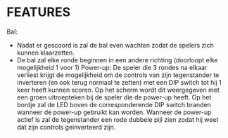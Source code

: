 # FEATURES 
Bal:    
- Nadat er gescoord is zal de bal even wachten zodat de spelers zich kunnen klaarzetten.    
- De bal zal elke ronde beginnen in een andere richting (doorloopt elke mogelijkheid 1 voor 1) Power-up: De speler die 3 rondes na elkaar verliest krijgt de mogelijkheid om de controls van zijn tegenstander te inverteren (en ook terug normaal te zetten) met een DIP switch tot hij 1 keer heeft kunnen scoren. Op het scherm wordt dit weergegeven met een groen uitroepteken bij de speler die de power-up heeft. Op het bordje zal de LED boven de corresponderende DIP switch branden wanneer de power-up gebruikt kan worden. Wanneer de power-up actief is zal de tegenstander een rode dubbele pijl zien zodat hij weet dat zijn controls geinverteerd zijn.